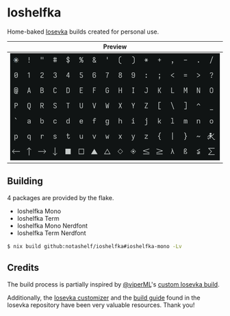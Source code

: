 # Ioshelfka

[Iosevka]: https://typeof.net/Iosevka

Home-baked [Iosevka] builds created for personal use.

| Preview                              |
| ------------------------------------ |
| ![](.github/assets/mono_preview.png) |

## Building

4 packages are provided by the flake.

- Ioshelfka Mono
- Ioshelfka Term
- Ioshelfka Mono Nerdfont
- Ioshelfka Term Nerdfont

```bash
$ nix build github:notashelf/ioshelfka#ioshelfka-mono -Lv
```

## Credits

[@viperML]: https://github.com/viperML
[custom Iosevka build]: https://github.com/viperML/iosevka/
[build guide]: https://github.com/be5invis/Iosevka/blob/main/doc/custom-build.md

The build process is partially inspired by [@viperML]'s [custom Iosevka build].

Additionally, the [Iosevka customizer](https://typeof.net/Iosevka/customizer)
and the [build guide] found in the Iosevka repository have been very valuable
resources. Thank you!
